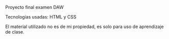 Proyecto final examen DAW

Tecnologias usadas: HTML y CSS

El material utilizado no es de mi propiedad, es solo para uso de aprendizaje de clase.
